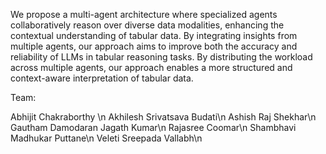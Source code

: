 We propose a multi-agent architecture where specialized agents collaboratively reason over diverse data modalities, enhancing the contextual understanding of tabular data. By integrating insights from multiple agents, our approach aims to improve both the accuracy and reliability of LLMs in tabular reasoning tasks. By distributing the workload across multiple agents, our approach enables a more structured and context-aware interpretation of tabular data.

Team:

Abhijit Chakraborthy \n
Akhilesh Srivatsava Budati\n
Ashish Raj Shekhar\n
Gautham Damodaran Jagath Kumar\n
Rajasree Coomar\n
Shambhavi Madhukar Puttane\n
Veleti Sreepada Vallabh\n
